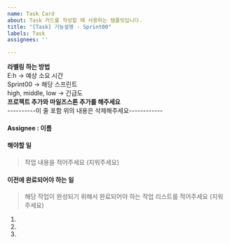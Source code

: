 ```yaml
---
name: Task Card
about: Task 카드를 작성할 때 사용하는 템플릿입니다.
title: "[Task] 기능설명 - Sprint00"
labels: Task
assignees: ''

---
```


**라벨링 하는 방법**     
E:h -> 예상 소요 시간  
Sprint00 -> 해당 스프린트  
high, middle, low -> 긴급도  
**프로젝트 추가와 마일즈스톤 추가를 해주세요**  
----------이 줄 포함 위의 내용은 삭제해주세요------------

#### Assignee : 이름

#### 해야할 일
>  작업 내용을 적어주세요 (지워주세요)

#### 이전에 완료되어야 하는 일
>  해당 작업이 완성되기 위해서 완료되어야 하는 작업 리스트를 적어주세요 (지워주세요)
1. 
2. 
3.
